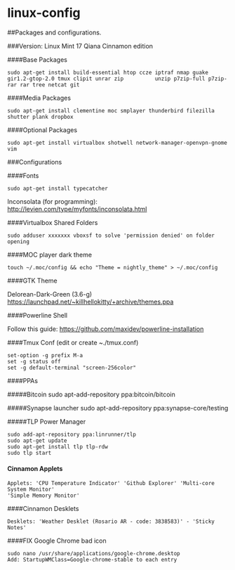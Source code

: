 linux-config
=========

##Packages and configurations.

###Version: Linux Mint 17 Qiana Cinnamon edition

####Base Packages

	sudo apt-get install build-essential htop ccze iptraf nmap guake gir1.2-gtop-2.0 tmux clipit unrar zip 			unzip p7zip-full p7zip-rar rar tree netcat git

####Media Packages

	sudo apt-get install clementine moc smplayer thunderbird filezilla shutter plank dropbox

####Optional Packages

	sudo apt-get install virtualbox shotwell network-manager-openvpn-gnome vim

###Configurations

####Fonts

	sudo apt-get install typecatcher

Inconsolata (for programming): http://levien.com/type/myfonts/inconsolata.html


####Virtualbox Shared Folders

	sudo adduser xxxxxxx vboxsf to solve 'permission denied' on folder opening

####MOC player dark theme

	touch ~/.moc/config && echo "Theme = nightly_theme" > ~/.moc/config

####GTK Theme

Delorean-Dark-Green (3.6-g) https://launchpad.net/~killhellokitty/+archive/themes.ppa


####Powerline Shell

Follow this guide: https://github.com/maxidev/powerline-installation

####Tmux Conf (edit or create ~./tmux.conf)

	set-option -g prefix M-a
	set -g status off
	set -g default-terminal "screen-256color"

####PPAs

#####Bitcoin
	sudo apt-add-repository ppa:bitcoin/bitcoin

#####Synapse launcher
	sudo apt-add-repository ppa:synapse-core/testing

#####TLP Power Manager

	sudo add-apt-repository ppa:linrunner/tlp
	sudo apt-get update
	sudo apt-get install tlp tlp-rdw
	sudo tlp start

#### Cinnamon Applets


	Applets: 'CPU Temperature Indicator' 'Github Explorer' 'Multi-core System Monitor'
	'Simple Memory Monitor'

####Cinnamon Desklets

	Desklets: 'Weather Desklet (Rosario AR - code: 3838583)' - 'Sticky Notes'
	
####FIX Google Chrome bad icon

	sudo nano /usr/share/applications/google-chrome.desktop
	Add: StartupWMClass=Google-chrome-stable to each entry
